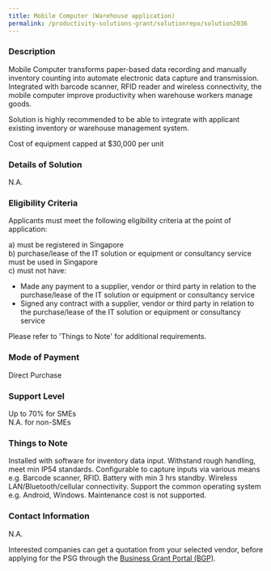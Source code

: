 ```yaml
---
title: Mobile Computer (Warehouse application)
permalink: /productivity-solutions-grant/solutionrepo/solution2036
---
```


### Description

Mobile Computer transforms paper-based data recording and manually inventory counting into automate electronic data capture and transmission. Integrated with barcode scanner, RFID reader and wireless connectivity, the mobile computer improve productivity when warehouse workers manage goods.

Solution is highly recommended to be able to integrate with applicant existing inventory or warehouse management system.

Cost of equipment capped at $30,000 per unit

### Details of Solution

N.A.

### Eligibility Criteria

Applicants must meet the following eligibility criteria at the point of application:

a) must be registered in Singapore <br>
b) purchase/lease of the IT solution or equipment or consultancy service must be used in Singapore <br>
c) must not have:
- Made any payment to a supplier, vendor or third party in relation to the purchase/lease of the IT solution or equipment or consultancy service
- Signed any contract with a supplier, vendor or third party in relation to the purchase/lease of the IT solution or equipment or consultancy service

Please refer to 'Things to Note' for additional requirements.

### Mode of Payment
Direct Purchase

### Support Level
Up to 70% for SMEs <br>
N.A. for non-SMEs

### Things to Note
Installed with software for inventory data input.
Withstand rough handling, meet min IP54 standards.
Configurable to capture inputs via various means e.g. Barcode scanner, RFID.
Battery with min 3 hrs standby.
Wireless LAN/Bluetooth/cellular connectivity.
Support the common operating system e.g. Android, Windows.
Maintenance cost is not supported.


### Contact Information
N.A.

Interested companies can get a quotation from your selected vendor, before applying for the PSG through the <a target='_blank' rel='noopener' href='https://www.businessgrants.gov.sg/'>Business Grant Portal (BGP)</a>.

